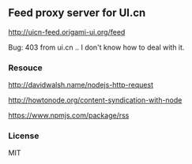 
Feed proxy server for UI.cn
----

http://uicn-feed.origami-ui.org/feed

Bug: 403 from ui.cn .. I don't know how to deal with it.

### Resouce

http://davidwalsh.name/nodejs-http-request

http://howtonode.org/content-syndication-with-node

https://www.npmjs.com/package/rss

### License

MIT
